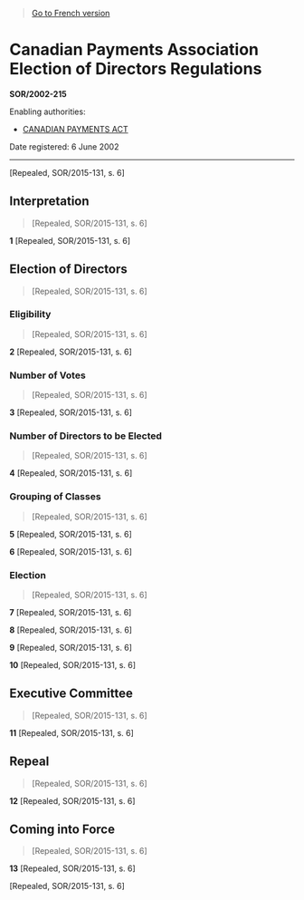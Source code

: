 > [Go to French version](/fr/Règlements/Décrets,%20ordonnances%20et%20règlements%20statutaires/2002/215.md)

# Canadian Payments Association Election of Directors Regulations

**SOR/2002-215**

Enabling authorities: 
- [CANADIAN PAYMENTS ACT](/en/Acts/Revised%20Statutes%20of%20Canada/C/C-21.md)

Date registered: 6 June 2002

----------


[Repealed, SOR/2015-131, s. 6]



## Interpretation
> [Repealed, SOR/2015-131, s. 6]



**1** [Repealed, SOR/2015-131, s. 6]




## Election of Directors
> [Repealed, SOR/2015-131, s. 6]




### Eligibility
> [Repealed, SOR/2015-131, s. 6]



**2** [Repealed, SOR/2015-131, s. 6]




### Number of Votes
> [Repealed, SOR/2015-131, s. 6]



**3** [Repealed, SOR/2015-131, s. 6]




### Number of Directors to be Elected
> [Repealed, SOR/2015-131, s. 6]



**4** [Repealed, SOR/2015-131, s. 6]




### Grouping of Classes
> [Repealed, SOR/2015-131, s. 6]



**5** [Repealed, SOR/2015-131, s. 6]



**6** [Repealed, SOR/2015-131, s. 6]




### Election
> [Repealed, SOR/2015-131, s. 6]



**7** [Repealed, SOR/2015-131, s. 6]



**8** [Repealed, SOR/2015-131, s. 6]



**9** [Repealed, SOR/2015-131, s. 6]



**10** [Repealed, SOR/2015-131, s. 6]




## Executive Committee
> [Repealed, SOR/2015-131, s. 6]



**11** [Repealed, SOR/2015-131, s. 6]




## Repeal
> [Repealed, SOR/2015-131, s. 6]



**12** [Repealed, SOR/2015-131, s. 6]




## Coming into Force
> [Repealed, SOR/2015-131, s. 6]



**13** [Repealed, SOR/2015-131, s. 6]


[Repealed, SOR/2015-131, s. 6]


